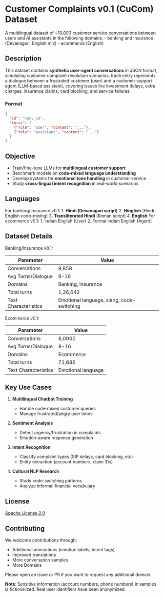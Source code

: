 # Customer Complaints v0.1 (CuCom) Dataset

A multilingual dataset of ~10,000 customer service conversations between users and AI assistants in the following domains:
    - banking and insurance (Devanagari, English mix)
    - ecommerce (English)

## Description
This dataset contains **synthetic user-agent conversations** in JSON format, simulating customer complaint resolution scenarios. Each entry represents a dialogue between a frustrated customer (user) and a customer support agent (LLM-based assistant), covering issues like investment delays, extra charges, insurance claims, card blocking, and service failures.

### Format
```json
{
  "id": "conv_id",
  "turns": [
    {"role": "user", "content": "..."},
    {"role": "assistant", "content": "..."}
  ]
}
```

## Objective
- Train/fine-tune LLMs for **multilingual customer support**
- Benchmark models on **code-mixed language understanding**
- Develop systems for **emotional tone handling** in customer service
- Study **cross-lingual intent recognition** in real-world scenarios

## Languages

For banking/insurance v0.1:
    1. **Hindi (Devanagari script)**
    2. **Hinglish** (Hindi-English code-mixing)
    3. **Transliterated Hindi** (Roman script)
    4. **English**
For ecommerce v0.1:
    1. Indian English (User)
    2. Formal Indian English (Agent)

## Dataset Details

Banking/Insurance v0.1:

| Parameter       | Value                     |
|-----------------|---------------------------|
| Conversations   | 9,858                    |
| Avg Turns/Dialogue | 8-16                      |
| Domains         | Banking, Insurance        |
| Total turns | 1,36,642 |
| Text Characteristics | Emotional language, slang, code-switching |

Ecommerce v0.1:

| Parameter       | Value                     |
|-----------------|---------------------------|
| Conversations   | 6,0000                    |
| Avg Turns/Dialogue | 8-16                      |
| Domains         | Ecommerce        |
| Total turns | 71,686 |
| Text Characteristics | Emotional language |


## Key Use Cases
1. **Multilingual Chatbot Training**
   - Handle code-mixed customer queries
   - Manage frustrated/angry user tones

2. **Sentiment Analysis**
   - Detect urgency/frustration in complaints
   - Emotion-aware response generation

3. **Intent Recognition**
   - Classify complaint types (SIP delays, card blocking, etc)
   - Entity extraction (account numbers, claim IDs)

4. **Cultural NLP Research**
   - Study code-switching patterns
   - Analyze informal financial vocabulary



## License
[Apache License 2.0](https://www.apache.org/licenses/LICENSE-2.0)

## Contributing
We welcome contributions through:
- Additional annotations (emotion labels, intent tags)
- Improved translations
- More conversation samples
- More Domains

Please open an issue or PR if you want to request any additional domain.


**Note**: Sensitive information (account numbers, phone numbers) in samples is fictionalized. Real user identifiers have been anonymized.
